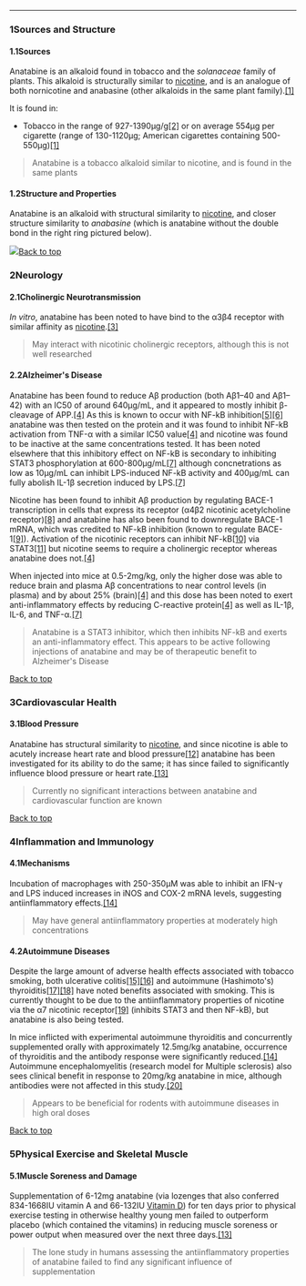 





---


### 1Sources and Structure

#### 1.1Sources


Anatabine is an alkaloid found in tobacco and the *solanaceae* family of plants. This alkaloid is structurally similar to [nicotine](/supplements/nicotine/), and is an analogue of both nornicotine and anabasine (other alkaloids in the same plant family).[[1]](#ref1)


It is found in:


* Tobacco in the range of 927-1390μg/g[[2]](#ref2) or on average 554μg per cigarette (range of 130-1120μg; American cigarettes containing 500-550μg)[[1]](#ref1)


> Anatabine is a tobacco alkaloid similar to nicotine, and is found in the same plants


#### 1.2Structure and Properties


Anatabine is an alkaloid with structural similarity to [nicotine](/supplements/nicotine/), and closer structure similarity to *anabasine* (which is anatabine without the double bond in the right ring pictured below).


![](https://2e9be637a5b4415c18c5-5ddb36df15af65ab8482e83373c53fe5.ssl.cf1.rackcdn.com/images/371.png)[Back to top](#c-sources-and-structure)
### 2Neurology

#### 2.1Cholinergic Neurotransmission


*In vitro*, anatabine has been noted to have bind to the α3β4 receptor with similar affinity as [nicotine](/supplements/nicotine/).[[3]](#ref3)



> May interact with nicotinic cholinergic receptors, although this is not well researched


#### 2.2Alzheimer's Disease


Anatabine has been found to reduce Aβ production (both Aβ1–40 and Aβ1–42) with an IC50 of around 640µg/mL, and it appeared to mostly inhibit β-cleavage of APP.[[4]](#ref4) As this is known to occur with NF-kB inhibition[[5]](#ref5)[[6]](#ref6) anatabine was then tested on the protein and it was found to inhibit NF-kB activation from TNF-α with a similar IC50 value[[4]](#ref4) and nicotine was found to be inactive at the same concentrations tested. It has been noted elsewhere that this inhibitory effect on NF-kB is secondary to inhibiting STAT3 phosphorylation at 600-800µg/mL[[7]](#ref7) although concnetrations as low as 10µg/mL can inhibit LPS-induced NF-kB activity and 400µg/mL can fully abolish IL-1β secretion induced by LPS.[[7]](#ref7)


Nicotine has been found to inhibit Aβ production by regulating BACE-1 transcription in cells that express its receptor (α4β2 nicotinic acetylcholine receptor)[[8]](#ref8) and anatabine has also been found to downregulate BACE-1 mRNA, which was credited to NF-kB inhibition (known to regulate BACE-1[[9]](#ref9)). Activation of the nicotinic receptors can inhibit NF-kB[[10]](#ref10) via STAT3[[11]](#ref11) but nicotine seems to require a cholinergic receptor whereas anatabine does not.[[4]](#ref4)


When injected into mice at 0.5-2mg/kg, only the higher dose was able to reduce brain and plasma Aβ concentrations to near control levels (in plasma) and by about 25% (brain)[[4]](#ref4) and this dose has been noted to exert anti-inflammatory effects by reducing C-reactive protein[[4]](#ref4) as well as IL-1β, IL-6, and TNF-α.[[7]](#ref7)



> Anatabine is a STAT3 inhibitor, which then inhibits NF-kB and exerts an anti-inflammatory effect. This appears to be active following injections of anatabine and may be of therapeutic benefit to Alzheimer's Disease


[Back to top](#c-neurology)
### 3Cardiovascular Health

#### 3.1Blood Pressure


Anatabine has structural similarity to [nicotine](/supplements/nicotine/), and since nicotine is able to acutely increase heart rate and blood pressure[[12]](#ref12) anatabine has been investigated for its ability to do the same; it has since failed to significantly influence blood pressure or heart rate.[[13]](#ref13)



> Currently no significant interactions between anatabine and cardiovascular function are known


[Back to top](#c-cardiovascular-health)
### 4Inflammation and Immunology

#### 4.1Mechanisms


Incubation of macrophages with 250-350μM was able to inhibit an IFN-γ and LPS induced increases in iNOS and COX-2 mRNA levels, suggesting antiinflammatory effects.[[14]](#ref14)



> May have general antiinflammatory properties at moderately high concentrations


#### 4.2Autoimmune Diseases


Despite the large amount of adverse health effects associated with tobacco smoking, both ulcerative colitis[[15]](#ref15)[[16]](#ref16) and autoimmune (Hashimoto's) thyroiditis[[17]](#ref17)[[18]](#ref18) have noted benefits associated with smoking. This is currently thought to be due to the antiinflammatory properties of nicotine via the α7 nicotinic receptor[[19]](#ref19) (inhibits STAT3 and then NF-kB), but anatabine is also being tested.


In mice inflicted with experimental autoimmune thyroiditis and concurrently supplemented orally with approximately 12.5mg/kg anatabine, occurrence of thyroiditis and the antibody response were significantly reduced.[[14]](#ref14) Autoimmune encephalomyelitis (research model for Multiple sclerosis) also sees clinical benefit in response to 20mg/kg anatabine in mice, although antibodies were not affected in this study.[[20]](#ref20)



> Appears to be beneficial for rodents with autoimmune diseases in high oral doses


[Back to top](#c-inflammation-and-immunology)
### 5Physical Exercise and Skeletal Muscle

#### 5.1Muscle Soreness and Damage


Supplementation of 6-12mg anatabine (via lozenges that also conferred 834-1668IU vitamin A and 66-132IU [Vitamin D](/supplements/vitamin-d/)) for ten days prior to physical exercise testing in otherwise healthy young men failed to outperform placebo (which contained the vitamins) in reducing muscle soreness or power output when measured over the next three days.[[13]](#ref13)



> The lone study in humans assessing the antiinflammatory properties of anatabine failed to find any significant influence of supplementation

 


